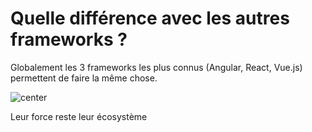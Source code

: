 <!-- .slide: class="two-column-layout"-->

# Quelle différence avec les autres frameworks ?

Globalement les 3 frameworks les plus connus (Angular, React, Vue.js) permettent de faire la même chose.

![center](./assets/images/school/vue-introduction/state_of_js_2020.png)

Leur force reste leur écosystème 
